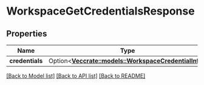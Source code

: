 # WorkspaceGetCredentialsResponse

## Properties

Name | Type | Description | Notes
------------ | ------------- | ------------- | -------------
**credentials** | Option<[**Vec<crate::models::WorkspaceCredentialInfo>**](WorkspaceCredentialInfo.md)> |  | [optional]

[[Back to Model list]](../README.md#documentation-for-models) [[Back to API list]](../README.md#documentation-for-api-endpoints) [[Back to README]](../README.md)


